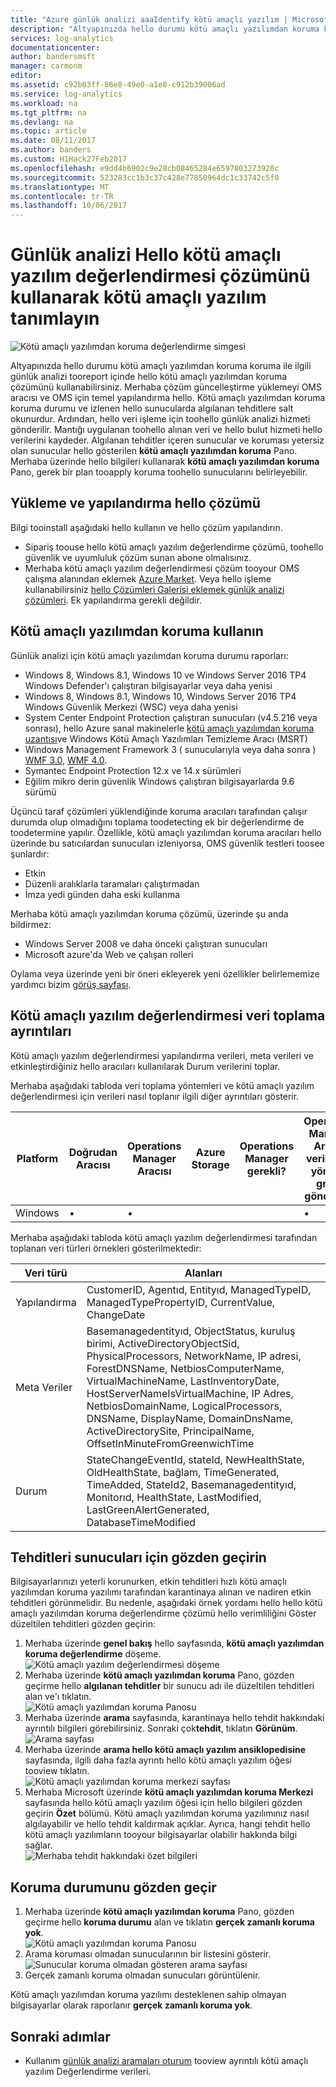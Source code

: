 ```yaml
---
title: "Azure günlük analizi aaaIdentify kötü amaçlı yazılım | Microsoft Docs"
description: "Altyapınızda hello durumu kötü amaçlı yazılımdan koruma koruma ile ilgili günlük analizi tooreport içinde hello kötü amaçlı yazılımdan koruma çözümünü kullanabilirsiniz."
services: log-analytics
documentationcenter: 
author: bandersmsft
manager: carmonm
editor: 
ms.assetid: c92b03ff-86e8-49e0-a1e8-c912b39006ad
ms.service: log-analytics
ms.workload: na
ms.tgt_pltfrm: na
ms.devlang: na
ms.topic: article
ms.date: 08/11/2017
ms.author: banders
ms.custom: H1Hack27Feb2017
ms.openlocfilehash: e9dd4b6902c9e28cb08465284e6597803273920c
ms.sourcegitcommit: 523283cc1b3c37c428e77850964dc1c33742c5f0
ms.translationtype: MT
ms.contentlocale: tr-TR
ms.lasthandoff: 10/06/2017
---
```

# <a name="identify-malware-using-hello-malware-assessment-solution-in-log-analytics"></a>Günlük analizi Hello kötü amaçlı yazılım değerlendirmesi çözümünü kullanarak kötü amaçlı yazılım tanımlayın

![Kötü amaçlı yazılımdan koruma değerlendirme simgesi](./media/log-analytics-malware/antimalware-assessment-symbol.png)

Altyapınızda hello durumu kötü amaçlı yazılımdan koruma koruma ile ilgili günlük analizi tooreport içinde hello kötü amaçlı yazılımdan koruma çözümünü kullanabilirsiniz. Merhaba çözüm güncelleştirme yüklemeyi OMS aracısı ve OMS için temel yapılandırma hello. Kötü amaçlı yazılımdan koruma koruma durumu ve izlenen hello sunucularda algılanan tehditlere salt okunurdur. Ardından, hello veri işleme için toohello günlük analizi hizmeti gönderilir. Mantığı uygulanan toohello alınan veri ve hello bulut hizmeti hello verilerini kaydeder. Algılanan tehditler içeren sunucular ve koruması yetersiz olan sunucular hello gösterilen **kötü amaçlı yazılımdan koruma** Pano. Merhaba üzerinde hello bilgileri kullanarak **kötü amaçlı yazılımdan koruma** Pano, gerek bir plan tooapply koruma toohello sunucularını belirleyebilir.

## <a name="installing-and-configuring-hello-solution"></a>Yükleme ve yapılandırma hello çözümü
Bilgi tooinstall aşağıdaki hello kullanın ve hello çözüm yapılandırın.

* Sipariş toouse hello kötü amaçlı yazılım değerlendirme çözümü, toohello güvenlik ve uyumluluk çözüm sunan abone olmalısınız.
* Merhaba kötü amaçlı yazılım değerlendirmesi çözüm tooyour OMS çalışma alanından eklemek [Azure Market](https://azuremarketplace.microsoft.com/marketplace/apps/Microsoft.AntiMalwareOMS?tab=Overview). Veya hello işleme kullanabilirsiniz [hello Çözümleri Galerisi eklemek günlük analizi çözümleri](log-analytics-add-solutions.md). Ek yapılandırma gerekli değildir.

## <a name="use-antimalware"></a>Kötü amaçlı yazılımdan koruma kullanın
Günlük analizi için kötü amaçlı yazılımdan koruma durumu raporları:

* Windows 8, Windows 8.1, Windows 10 ve Windows Server 2016 TP4 Windows Defender'ı çalıştıran bilgisayarlar veya daha yenisi
* Windows 8, Windows 8.1, Windows 10, Windows Server 2016 TP4 Windows Güvenlik Merkezi (WSC) veya daha yenisi
* System Center Endpoint Protection çalıştıran sunucuları (v4.5.216 veya sonrası), hello Azure sanal makinelerle [kötü amaçlı yazılımdan koruma uzantısı](http://go.microsoft.com/fwlink/?linkid=398023)ve Windows Kötü Amaçlı Yazılımları Temizleme Aracı (MSRT)  
* Windows Management Framework 3 &#40; sunucularıyla veya daha sonra &#41; [WMF 3.0](https://support.microsoft.com/kb/2506143), [WMF 4.0](http://www.microsoft.com/download/details.aspx?id=40855).
* Symantec Endpoint Protection 12.x ve 14.x sürümleri
* Eğilim mikro derin güvenlik Windows çalıştıran bilgisayarlarda 9.6 sürümü

Üçüncü taraf çözümleri yüklendiğinde koruma aracıları tarafından çalışır durumda olup olmadığını toplama toodetecting ek bir değerlendirme de toodetermine yapılır. Özellikle, kötü amaçlı yazılımdan koruma aracıları hello üzerinde bu satıcılardan sunucuları izleniyorsa, OMS güvenlik testleri toosee şunlardır:

- Etkin
- Düzenli aralıklarla taramaları çalıştırmadan
- İmza yedi günden daha eski kullanma

Merhaba kötü amaçlı yazılımdan koruma çözümü, üzerinde şu anda bildirmez:

* Windows Server 2008 ve daha önceki çalıştıran sunucuları
* Microsoft azure'da Web ve çalışan rolleri


Oylama veya üzerinde yeni bir öneri ekleyerek yeni özellikler belirlememize yardımcı bizim [görüş sayfası](http://feedback.azure.com/forums/267889-azure-operational-insights/category/88093-malware-assessment-solution).

## <a name="malware-assessment-data-collection-details"></a>Kötü amaçlı yazılım değerlendirmesi veri toplama ayrıntıları
Kötü amaçlı yazılım değerlendirmesi yapılandırma verileri, meta verileri ve etkinleştirdiğiniz hello aracıları kullanılarak Durum verilerini toplar.

Merhaba aşağıdaki tabloda veri toplama yöntemleri ve kötü amaçlı yazılım değerlendirmesi için verileri nasıl toplanır ilgili diğer ayrıntıları gösterir.

| Platform | Doğrudan Aracısı | Operations Manager Aracısı | Azure Storage | Operations Manager gerekli? | Operations Manager Aracısı verilerinin yönetim grubu gönderilen | Toplama sıklığı |
| --- | --- | --- | --- | --- | --- | --- |
| Windows | &#8226; | &#8226; |  |  | &#8226; |saatlik |

Merhaba aşağıdaki tabloda kötü amaçlı yazılım değerlendirmesi tarafından toplanan veri türleri örnekleri gösterilmektedir:

| **Veri türü** | **Alanları** |
| --- | --- |
| Yapılandırma |CustomerID, Agentıd, Entityıd, ManagedTypeID, ManagedTypePropertyID, CurrentValue, ChangeDate |
| Meta Veriler |Basemanagedentityıd, ObjectStatus, kuruluş birimi, ActiveDirectoryObjectSid, PhysicalProcessors, NetworkName, IP adresi, ForestDNSName, NetbiosComputerName, VirtualMachineName, LastInventoryDate, HostServerNameIsVirtualMachine, IP Adres, NetbiosDomainName, LogicalProcessors, DNSName, DisplayName, DomainDnsName, ActiveDirectorySite, PrincipalName, OffsetInMinuteFromGreenwichTime |
| Durum |StateChangeEventId, stateId, NewHealthState, OldHealthState, bağlam, TimeGenerated, TimeAdded, StateId2, Basemanagedentityıd, Monitorıd, HealthState, LastModified, LastGreenAlertGenerated, DatabaseTimeModified |

## <a name="review-threats-for-servers"></a>Tehditleri sunucuları için gözden geçirin
Bilgisayarlarınızı yeterli korunurken, etkin tehditleri hızlı kötü amaçlı yazılımdan koruma yazılımı tarafından karantinaya alınan ve nadiren etkin tehditleri görünmelidir. Bu nedenle, aşağıdaki örnek yordamı hello hello kötü amaçlı yazılımdan koruma değerlendirme çözümü hello verimliliğini Göster düzeltilen tehditleri gözden geçirin:

1. Merhaba üzerinde **genel bakış** hello sayfasında, **kötü amaçlı yazılımdan koruma değerlendirme** döşeme.  
    ![Kötü amaçlı yazılım değerlendirmesi döşeme](./media/log-analytics-malware/oms-antimalware01.png)
2. Merhaba üzerinde **kötü amaçlı yazılımdan koruma** Pano, gözden geçirme hello **algılanan tehditler** bir sunucu adı ile düzeltilen tehditleri alan ve'ı tıklatın.  
    ![Kötü amaçlı yazılımdan koruma Panosu](./media/log-analytics-malware/oms-antimalware02.png)
3. Merhaba üzerinde **arama** sayfasında, karantinaya hello tehdit hakkındaki ayrıntılı bilgileri görebilirsiniz. Sonraki çok**tehdit**, tıklatın **Görünüm**.  
    ![Arama sayfası](./media/log-analytics-malware/oms-antimalware03.png)
4. Merhaba üzerinde **arama hello kötü amaçlı yazılım ansiklopedisine** sayfasında, ilgili daha fazla ayrıntı hello kötü amaçlı yazılım öğesi tooview tıklatın.  
    ![Kötü amaçlı yazılımdan koruma merkezi sayfası](./media/log-analytics-malware/oms-antimalware04.png)
5. Merhaba Microsoft üzerinde **kötü amaçlı yazılımdan koruma Merkezi** sayfasında hello kötü amaçlı yazılım öğesi için hello bilgileri gözden geçirin **Özet** bölümü. Kötü amaçlı yazılımdan koruma yazılımınız nasıl algılayabilir ve hello tehdit kaldırmak açıklar. Ayrıca, hangi tehdit hello kötü amaçlı yazılımların tooyour bilgisayarlar olabilir hakkında bilgi sağlar.  
    ![Merhaba tehdit hakkındaki özet bilgileri](./media/log-analytics-malware/oms-antimalware05.png)

## <a name="review-protection-status"></a>Koruma durumunu gözden geçir
1. Merhaba üzerinde **kötü amaçlı yazılımdan koruma** Pano, gözden geçirme hello **koruma durumu** alan ve tıklatın **gerçek zamanlı koruma yok**.  
    ![Kötü amaçlı yazılımdan koruma Panosu](./media/log-analytics-malware/oms-antimalware06.png)
2. Arama koruması olmadan sunucularının bir listesini gösterir.  
    ![Sunucular koruma olmadan gösteren arama sayfası](./media/log-analytics-malware/oms-antimalware07.png)
3. Gerçek zamanlı koruma olmadan sunucuları görüntülenir.

Kötü amaçlı yazılımdan koruma yazılımı desteklenen sahip olmayan bilgisayarlar olarak raporlanır **gerçek zamanlı koruma yok**.

## <a name="next-steps"></a>Sonraki adımlar
* Kullanım [günlük analizi aramaları oturum](log-analytics-log-searches.md) tooview ayrıntılı kötü amaçlı yazılım Değerlendirme verileri.
